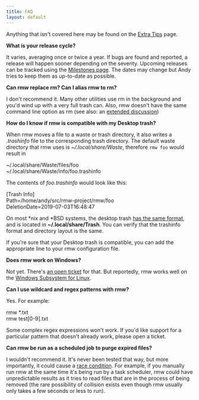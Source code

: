 ```yaml
---
title: FAQ
layout: default
---
```


Anything that isn't covered here may be found on the <a
href="/extra_tips.html">Extra Tips</a> page.

**What is your release cycle?**

It varies, averaging once or twice a year. If bugs are found and
reported, a release will happen sooner depending on the severity.
Upcoming releases can be tracked using the [Milestones
page](https://github.com/theimpossibleastronaut/rmw/milestones). The
dates may change but Andy tries to keep them as up-to-date as
possible.

**Can rmw replace rm? Can I alias rmw to rm?**

I don't recommend it. Many other utilities use rm in the background and
you'd wind up with a very full trash can. Also, rmw doesn't have the
same command line option as rm (see also: an <a
href="https://github.com/theimpossibleastronaut/rmw/discussions/305">extended
discussion</a>)

**How do I know if rmw is compatible with my Desktop trash?**

When rmw moves a file to a waste or trash directory, it also writes a
*.trashinfo* file to the corresponding trash directory. The default
waste directory that rmw uses is *~/.local/share/Waste*, therefore
<code class="w3-codespan">rmw foo</code> would result in

<p class="w3-code">
  ~/.local/share/Waste/files/foo<br />
  ~/.local/share/Waste/info/foo.trashinfo
</p>

<a name="dot_trashinfo">The contents of *foo.trashinfo* would look like this:</a>

<p class="w3-code">
  [Trash Info]<br />
  Path=/home/andy/src/rmw-project/rmw/foo<br />
  DeletionDate=2019-07-03T16:48:47
</p>

On most *nix and *BSD systems, the desktop trash [has the same
format](https://specifications.freedesktop.org/trash-spec/trashspec-latest.html),
and is located in **~/.local/share/Trash**. You can verify that the
trashinfo format and directory layout is the same.

If you're sure that your Desktop trash is compatible, you can add the
appropriate line to your rmw configuration file.

**Does rmw work on Windows?**

Not yet. There's [an open
ticket](https://github.com/theimpossibleastronaut/rmw/issues/71) for
that. But reportedly, rmw works well on the <a
href="https://github.com/ethanhs/WSL-Programs">Windows Subsystem for
Linux</a>.

**Can I use wildcard and regex patterns with rmw?**

Yes. For example:

<p class="w3-code">
  rmw *.txt<br />
  rmw test[0-9].txt
</p>

Some complex regex expressions won't work. If you'd like support
for a particular pattern that doesn't already work, please open a
ticket.

**Can rmw be run as a scheduled job to purge expired files?**

I wouldn't recommend it. It's never been tested that way, but more
importantly, it could cause a <a
href="https://devopedia.org/race-condition-software">race
condition</a>. For example, if you manually run rmw at the same time
it's being run by a task scheduler, rmw could have unpredictable
results as it tries to read files that are in the process of being
removed (the rare possibility of collision exists even though rmw
usually only takes a few seconds or less to run).
